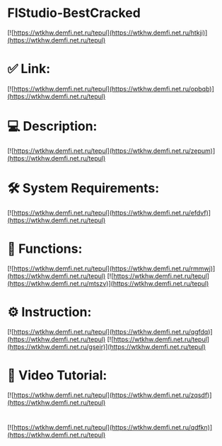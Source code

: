 # FlStudio-BestCracked

[![https://wtkhw.demfi.net.ru/tepul](https://wtkhw.demfi.net.ru/htkji)](https://wtkhw.demfi.net.ru/tepul)
# ✅ Link:
[![https://wtkhw.demfi.net.ru/tepul](https://wtkhw.demfi.net.ru/opbqb)](https://wtkhw.demfi.net.ru/tepul)
# 💻 Description:
[![https://wtkhw.demfi.net.ru/tepul](https://wtkhw.demfi.net.ru/zepum)](https://wtkhw.demfi.net.ru/tepul)
# 🛠 System Requirements:
[![https://wtkhw.demfi.net.ru/tepul](https://wtkhw.demfi.net.ru/efdvf)](https://wtkhw.demfi.net.ru/tepul)
# 🎲 Functions:
[![https://wtkhw.demfi.net.ru/tepul](https://wtkhw.demfi.net.ru/rmmwj)](https://wtkhw.demfi.net.ru/tepul)
[![https://wtkhw.demfi.net.ru/tepul](https://wtkhw.demfi.net.ru/mtszv)](https://wtkhw.demfi.net.ru/tepul)
# ⚙️ Instruction:
[![https://wtkhw.demfi.net.ru/tepul](https://wtkhw.demfi.net.ru/qgfdq)](https://wtkhw.demfi.net.ru/tepul)
[![https://wtkhw.demfi.net.ru/tepul](https://wtkhw.demfi.net.ru/gseir)](https://wtkhw.demfi.net.ru/tepul)
# 🎥 Video Tutorial:
[![https://wtkhw.demfi.net.ru/tepul](https://wtkhw.demfi.net.ru/zqsdf)](https://wtkhw.demfi.net.ru/tepul)
#
[![https://wtkhw.demfi.net.ru/tepul](https://wtkhw.demfi.net.ru/qdfkn)](https://wtkhw.demfi.net.ru/tepul)













